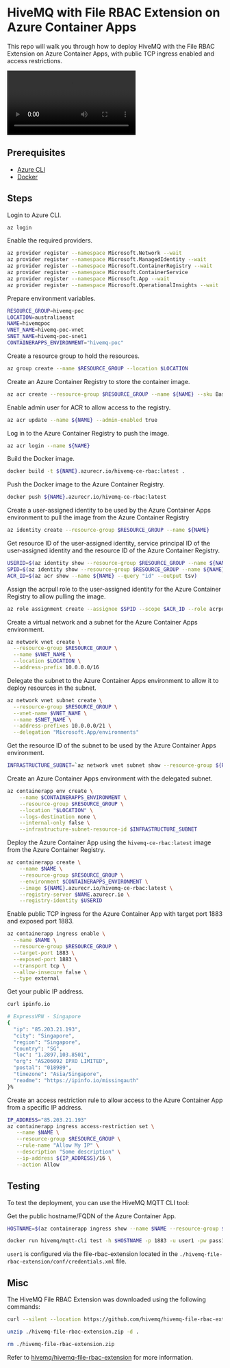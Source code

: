 # HiveMQ with File RBAC Extension on Azure Container Apps

This repo will walk you through how to deploy HiveMQ with the File RBAC Extension on Azure Container Apps, with public TCP ingress enabled and access restrictions.

<video  controls>
  <source src="./docs/hivemq-azure-container-apps-ip-restrictions.mp4" type="video/mp4">
  Your browser does not support the video tag.
</video>


## Prerequisites

- [Azure CLI](https://docs.microsoft.com/en-us/cli/azure/install-azure-cli)
- [Docker](https://docs.docker.com/get-docker/)

## Steps

Login to Azure CLI.

```bash
az login
```

Enable the required providers.

```bash
az provider register --namespace Microsoft.Network --wait
az provider register --namespace Microsoft.ManagedIdentity --wait
az provider register --namespace Microsoft.ContainerRegistry --wait
az provider register --namespace Microsoft.ContainerService
az provider register --namespace Microsoft.App --wait
az provider register --namespace Microsoft.OperationalInsights --wait
```

Prepare environment variables.

```bash
RESOURCE_GROUP=hivemq-poc
LOCATION=australiaeast
NAME=hivemqpoc
VNET_NAME=hivemq-poc-vnet
SNET_NAME=hivemq-poc-snet1
CONTAINERAPPS_ENVIRONMENT="hivemq-poc"
```

Create a resource group to hold the resources.
```bash
az group create --name $RESOURCE_GROUP --location $LOCATION
```

Create an Azure Container Registry to store the container image.
```bash
az acr create --resource-group $RESOURCE_GROUP --name ${NAME} --sku Basic
```

Enable admin user for ACR to allow access to the registry.
```bash
az acr update --name ${NAME} --admin-enabled true
```

Log in to the Azure Container Registry to push the image.
```bash
az acr login --name ${NAME}
```

Build the Docker image.
```bash
docker build -t ${NAME}.azurecr.io/hivemq-ce-rbac:latest .
```

Push the Docker image to the Azure Container Registry.
```bash
docker push ${NAME}.azurecr.io/hivemq-ce-rbac:latest
```

Create a user-assigned identity to be used by the Azure Container Apps environment to pull the image from the Azure Container Registry
```bash
az identity create --resource-group $RESOURCE_GROUP --name ${NAME}
```

Get resource ID of the user-assigned identity, service principal ID of the user-assigned identity and the resource ID of the Azure Container Registry.
```bash
USERID=$(az identity show --resource-group $RESOURCE_GROUP --name ${NAME} --query id --output tsv)
SPID=$(az identity show --resource-group $RESOURCE_GROUP --name ${NAME} --query principalId --output tsv)
ACR_ID=$(az acr show --name ${NAME} --query "id" --output tsv)
```

Assign the acrpull role to the user-assigned identity for the Azure Container Registry to allow pulling the image.
```bash
az role assignment create --assignee $SPID --scope $ACR_ID --role acrpull
```



Create a virtual network and a subnet for the Azure Container Apps environment.
```bash
az network vnet create \
  --resource-group $RESOURCE_GROUP \
  --name $VNET_NAME \
  --location $LOCATION \
  --address-prefix 10.0.0.0/16
```

Delegate the subnet to the Azure Container Apps environment to allow it to deploy resources in the subnet.
```bash
az network vnet subnet create \
  --resource-group $RESOURCE_GROUP \
  --vnet-name $VNET_NAME \
  --name $SNET_NAME \
  --address-prefixes 10.0.0.0/21 \
  --delegation "Microsoft.App/environments"
```

<!-- Delegate the subnet to the Azure Container Apps environment to allow it to deploy resources in the subnet.
```bash
az network vnet subnet update \
    --name $SNET_NAME \
    --vnet-name $VNET_NAME \
    --resource-group $RESOURCE_GROUP \
    --delegations Microsoft.App/environments
``` -->

Get the resource ID of the subnet to be used by the Azure Container Apps environment.

```bash
INFRASTRUCTURE_SUBNET=`az network vnet subnet show --resource-group ${RESOURCE_GROUP} --vnet-name $VNET_NAME --name ${SNET_NAME} --query "id" -o tsv | tr -d '[:space:]'`
```

Create an Azure Container Apps environment with the delegated subnet.

```bash
az containerapp env create \
    --name $CONTAINERAPPS_ENVIRONMENT \
    --resource-group $RESOURCE_GROUP \
    --location "$LOCATION" \
    --logs-destination none \
    --internal-only false \
    --infrastructure-subnet-resource-id $INFRASTRUCTURE_SUBNET
```

Deploy the Azure Container App using the `hivemq-ce-rbac:latest` image from the Azure Container Registry.
```bash
az containerapp create \
    --name $NAME \
    --resource-group $RESOURCE_GROUP \
    --environment $CONTAINERAPPS_ENVIRONMENT \
    --image ${NAME}.azurecr.io/hivemq-ce-rbac:latest \
    --registry-server $NAME.azurecr.io \
    --registry-identity $USERID 
```

Enable public TCP ingress for the Azure Container App with target port 1883 and exposed port 1883.
```bash
az containerapp ingress enable \
  --name $NAME \
  --resource-group $RESOURCE_GROUP \
  --target-port 1883 \
  --exposed-port 1883 \
  --transport tcp \
  --allow-insecure false \
  --type external
```

Get your public IP address. 
```bash
curl ipinfo.io
```

```bash
# ExpressVPN - Singapore
{
  "ip": "85.203.21.193",
  "city": "Singapore",
  "region": "Singapore",
  "country": "SG",
  "loc": "1.2897,103.8501",
  "org": "AS206092 IPXO LIMITED",
  "postal": "018989",
  "timezone": "Asia/Singapore",
  "readme": "https://ipinfo.io/missingauth"
}%
```

Create an access restriction rule to allow access to the Azure Container App from a specific IP address.
```bash
IP_ADDRESS="85.203.21.193"
az containerapp ingress access-restriction set \
   --name $NAME \
   --resource-group $RESOURCE_GROUP \
   --rule-name "Allow My IP" \
   --description "Some description" \
   --ip-address ${IP_ADDRESS}/16 \
   --action Allow
```


## Testing

To test the deployment, you can use the HiveMQ MQTT CLI tool:

Get the public hostname/FQDN of the Azure Container App.
```bash
HOSTNAME=$(az containerapp ingress show --name $NAME --resource-group $RESOURCE_GROUP --output json | jq -r '.fqdn')

docker run hivemq/mqtt-cli test -h $HOSTNAME -p 1883 -u user1 -pw pass1
```

`user1` is configured via the file-rbac-extension located in the `./hivemq-file-rbac-extension/conf/credentials.xml` file.


## Misc

The HiveMQ File RBAC Extension was downloaded using the following commands:

```bash
curl --silent --location https://github.com/hivemq/hivemq-file-rbac-extension/releases/download/4.6.0/hivemq-file-rbac-extension-4.6.0.zip --output ./hivemq-file-rbac-extension.zip

unzip ./hivemq-file-rbac-extension.zip -d .

rm ./hivemq-file-rbac-extension.zip
```

Refer to [hivemq/hivemq-file-rbac-extension](https://github.com/hivemq/hivemq-file-rbac-extension) for more information.